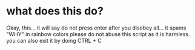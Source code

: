 # what does this do?


Okay, this...
it will say do not press enter
after you disobey all...
it spams "WHY" in rainbow colors
please do not abuse this script as it is harmless.
you can also exit it by doing CTRL + C
